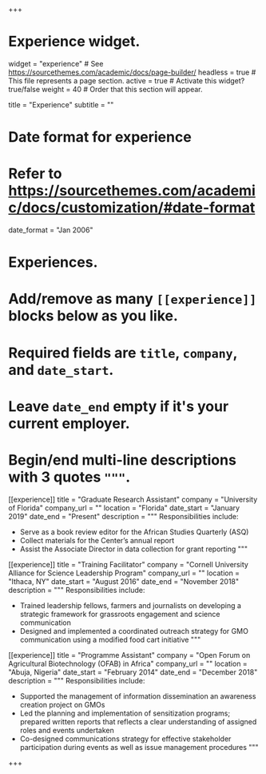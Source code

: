 +++
# Experience widget.
widget = "experience"  # See https://sourcethemes.com/academic/docs/page-builder/
headless = true  # This file represents a page section.
active = true  # Activate this widget? true/false
weight = 40  # Order that this section will appear.

title = "Experience"
subtitle = ""

# Date format for experience
#   Refer to https://sourcethemes.com/academic/docs/customization/#date-format
date_format = "Jan 2006"

# Experiences.
#   Add/remove as many `[[experience]]` blocks below as you like.
#   Required fields are `title`, `company`, and `date_start`.
#   Leave `date_end` empty if it's your current employer.
#   Begin/end multi-line descriptions with 3 quotes `"""`.
[[experience]]
  title = "Graduate Research Assistant"
  company = "University of Florida"
  company_url = ""
  location = "Florida"
  date_start = "January 2019"
  date_end = "Present"
  description = """
  Responsibilities include:
  
  * Serve as a book review editor for the African Studies Quarterly (ASQ)
  * Collect materials for the Center’s annual report
  * Assist the Associate Director in data collection for grant reporting
  """

[[experience]]
  title = "Training Facilitator"
  company = "Cornell University Alliance for Science Leadership Program"
  company_url = ""
  location = "Ithaca, NY"
  date_start = "August 2016"
  date_end = "November 2018"
  description = """
  Responsibilities include:
  
  * Trained leadership fellows, farmers and journalists on developing a strategic framework for grassroots engagement and science communication
  * Designed and implemented a coordinated outreach strategy for GMO communication using a modified food cart initiative
  """

[[experience]]
  title = "Programme Assistant"
  company = "Open Forum on Agricultural Biotechnology (OFAB) in Africa"
  company_url = ""
  location = "Abuja, Nigeria"
  date_start = "February 2014"
  date_end = "December 2018"
  description = """
  Responsibilities include:
  
  * Supported the management of information dissemination an awareness creation project on GMOs
  * Led the planning and implementation of sensitization programs; prepared written reports that reflects a clear understanding of assigned roles and events undertaken
  * Co-designed communications strategy for effective stakeholder participation during events as well as issue management procedures
  """

+++
